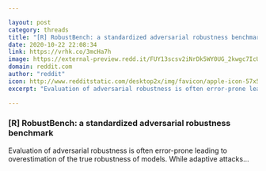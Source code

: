 ```yaml
---

layout: post
category: threads
title: "[R] RobustBench: a standardized adversarial robustness benchmark"
date: 2020-10-22 22:08:34
link: https://vrhk.co/3mcHa7h
image: https://external-preview.redd.it/FUY13scsv2iNrDk5WY0UG_2kwgc7IcUtpkztK-U03QA.jpg?width=1103&height=577.486910995&auto=webp&crop=1103:577.486910995,smart&s=1c2e8f64a944fa3a6ec532321721d3d7a392387a
domain: reddit.com
author: "reddit"
icon: http://www.redditstatic.com/desktop2x/img/favicon/apple-icon-57x57.png
excerpt: "Evaluation of adversarial robustness is often error-prone leading to overestimation of the true robustness of models. While adaptive attacks..."

---
```


### [R] RobustBench: a standardized adversarial robustness benchmark

Evaluation of adversarial robustness is often error-prone leading to overestimation of the true robustness of models. While adaptive attacks...